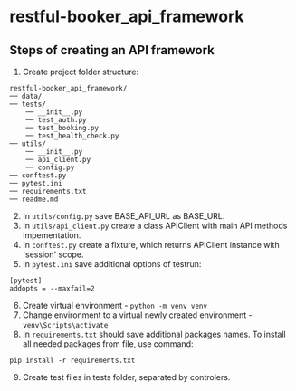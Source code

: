 # restful-booker_api_framework

## Steps of creating an API framework
1. Create project folder structure:
```
restful-booker_api_framework/
── data/
── tests/
    ── __init__.py
    ── test_auth.py
    ── test_booking.py
    ── test_health_check.py
── utils/
    ── __init__.py
    ── api_client.py
    ── config.py
── conftest.py
── pytest.ini
── requirements.txt
── readme.md
```
2. In ```utils/config.py``` save BASE_API_URL as BASE_URL.
3. In ```utils/api_client.py``` create a class APIClient with main API methods impementation.
4. In ```conftest.py``` create a fixture, which returns APIClient instance with 'session' scope.
5. In ```pytest.ini``` save additional options of testrun:
```
[pytest]
addopts = --maxfail=2
```
6. Create virtual environment - ```python -m venv venv```
7. Change environment to a virtual newly created environment - ```venv\Scripts\activate```
8. In ```requirements.txt``` should save additional packages names. To install all needed packages from file, use command:
```
pip install -r requirements.txt
```
9. Create test files in tests folder, separated by controlers.